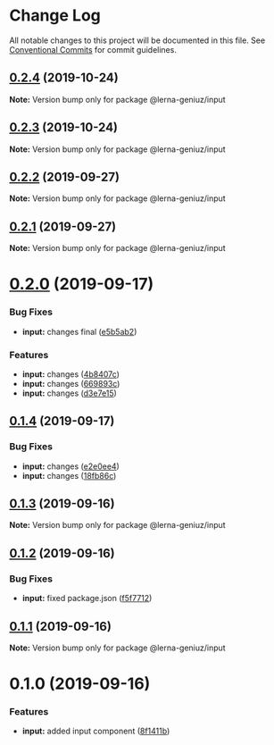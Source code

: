 # Change Log

All notable changes to this project will be documented in this file.
See [Conventional Commits](https://conventionalcommits.org) for commit guidelines.

## [0.2.4](https://github.com/galdeguer/lerna-conventional-commits/compare/@lerna-geniuz/input@0.2.3...@lerna-geniuz/input@0.2.4) (2019-10-24)

**Note:** Version bump only for package @lerna-geniuz/input





## [0.2.3](https://github.com/galdeguer/lerna-conventional-commits/compare/@lerna-geniuz/input@0.2.2...@lerna-geniuz/input@0.2.3) (2019-10-24)

**Note:** Version bump only for package @lerna-geniuz/input





## [0.2.2](https://github.com/galdeguer/lerna-conventional-commits/compare/@lerna-geniuz/input@0.2.1...@lerna-geniuz/input@0.2.2) (2019-09-27)

**Note:** Version bump only for package @lerna-geniuz/input





## [0.2.1](https://github.com/galdeguer/lerna-conventional-commits/compare/@lerna-geniuz/input@0.2.0...@lerna-geniuz/input@0.2.1) (2019-09-27)

**Note:** Version bump only for package @lerna-geniuz/input





# [0.2.0](https://github.com/galdeguer/lerna-conventional-commits/compare/@lerna-geniuz/input@0.1.4...@lerna-geniuz/input@0.2.0) (2019-09-17)


### Bug Fixes

* **input:** changes final ([e5b5ab2](https://github.com/galdeguer/lerna-conventional-commits/commit/e5b5ab2))


### Features

* **input:** changes ([4b8407c](https://github.com/galdeguer/lerna-conventional-commits/commit/4b8407c))
* **input:** changes ([669893c](https://github.com/galdeguer/lerna-conventional-commits/commit/669893c))
* **input:** changes ([d3e7e15](https://github.com/galdeguer/lerna-conventional-commits/commit/d3e7e15))





## [0.1.4](https://github.com/galdeguer/lerna-conventional-commits/compare/@lerna-geniuz/input@0.1.3...@lerna-geniuz/input@0.1.4) (2019-09-17)


### Bug Fixes

* **input:** changes ([e2e0ee4](https://github.com/galdeguer/lerna-conventional-commits/commit/e2e0ee4))
* **input:** changes ([18fb86c](https://github.com/galdeguer/lerna-conventional-commits/commit/18fb86c))





## [0.1.3](https://github.com/galdeguer/lerna-conventional-commits/compare/@lerna-geniuz/input@0.1.2...@lerna-geniuz/input@0.1.3) (2019-09-16)

**Note:** Version bump only for package @lerna-geniuz/input





## [0.1.2](https://github.com/galdeguer/lerna-conventional-commits/compare/@lerna-geniuz/input@0.1.1...@lerna-geniuz/input@0.1.2) (2019-09-16)


### Bug Fixes

* **input:** fixed package.json ([f5f7712](https://github.com/galdeguer/lerna-conventional-commits/commit/f5f7712))





## [0.1.1](https://github.com/galdeguer/lerna-conventional-commits/compare/@lerna-geniuz/input@0.1.0...@lerna-geniuz/input@0.1.1) (2019-09-16)

**Note:** Version bump only for package @lerna-geniuz/input





# 0.1.0 (2019-09-16)


### Features

* **input:** added input component ([8f1411b](https://github.com/galdeguer/lerna-conventional-commits/commit/8f1411b))
